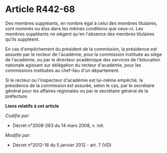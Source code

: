 # Article R442-68

Des membres suppléants, en nombre égal à celui des membres titulaires, sont nommés ou élus dans les mêmes conditions que
ceux-ci. Les membres suppléants ne siègent qu'en l'absence des membres titulaires qu'ils suppléent. 

En cas d'empêchement du président de la commission, la présidence est assurée par le recteur de l'académie, pour la
commission instituée au siège de l'académie, ou par               le directeur académique des services de l'éducation
nationale agissant sur délégation du recteur d'académie, pour les commissions instituées au chef-lieu d'un département. 

Si le recteur ou l'inspecteur d'académie est lui-même empêché, la présidence de la commission est assurée, selon le cas, par
le secrétaire général pour les affaires régionales ou par le secrétaire général de la préfecture.

**Liens relatifs à cet article**

_Codifié par_:

  - Décret n°2008-263 du 14 mars 2008, v. init.

_Modifié par_:

  - Décret n°2012-16 du 5 janvier 2012 - art. 7 (VD)
